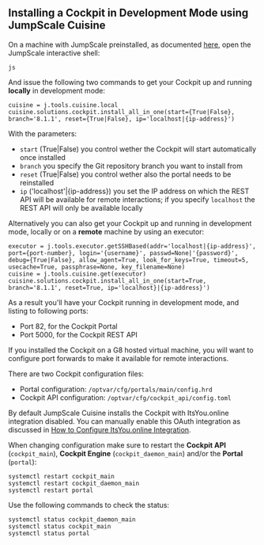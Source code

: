 ## Installing a Cockpit in Development Mode using JumpScale Cuisine

On a machine with JumpScale preinstalled, as documented [here](https://gig.gitbooks.io/jumpscale-core8/content/Installation/JSDevelopment.html), open the JumpScale interactive shell:

```
js
```

And issue the following two commands to get your Cockpit up and running **locally** in development mode:

```
cuisine = j.tools.cuisine.local
cuisine.solutions.cockpit.install_all_in_one(start={True|False}, branch='8.1.1', reset={True|False}, ip='localhost|{ip-address}')
```

With the parameters:

- `start` (True|False) you control wether the Cockpit will start automatically once installed
- `branch` you specify the Git repository branch you want to install from
- `reset` (True|False) you control wether also the portal needs to be reinstalled
- `ip` ('localhost'|{ip-address}) you set the IP address on which the REST API will be available for remote interactions; if you specify `localhost` the REST API will only be available locally


Alternatively you can also get your Cockpit up and running in development mode, locally or on a **remote** machine by using an executor:

```
executor = j.tools.executor.getSSHBased(addr='localhost|{ip-address}', port={port-number}, login='{username}', passwd=None|'{password}', debug={True|False}, allow_agent=True, look_for_keys=True, timeout=5, usecache=True, passphrase=None, key_filename=None)
cuisine = j.tools.cuisine.get(executor)
cuisine.solutions.cockpit.install_all_in_one(start=True, branch='8.1.1', reset=True, ip='localhost}|{ip-address}')
```

As a result you'll have your Cockpit running in development mode, and listing to following ports:

- Port 82, for the Cockpit Portal
- Port 5000, for the Cockpit REST API

If you installed the Cockpit on a G8 hosted virtual machine, you will want to configure port forwards to make it available for remote interactions.

There are two Cockpit configuration files:

- Portal configuration: `/optvar/cfg/portals/main/config.hrd`
- Cockpit API configuration: `/optvar/cfg/cockpit_api/config.toml`

By default JumpScale Cuisine installs the Cockpit with ItsYou.online integration disabled. You can manually enable this OAuth integration as discussed in [How to Configure ItsYou.online Integration](../prep/Itsyou.online/configuration.md).

When changing configuration make sure to restart the **Cockpit API** (`cockpit_main`), **Cockpit Engine** (`cockpit_daemon_main`) and/or the **Portal** (`portal`):

```
systemctl restart cockpit_main
systemctl restart cockpit_daemon_main
systemctl restart portal
```


Use the following commands to check the status:

```
systemctl status cockpit_daemon_main
systemctl status cockpit_main
systemctl status portal
```
